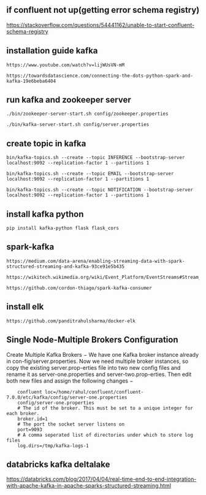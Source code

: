 ## if confluent not up(getting error schema registry)

https://stackoverflow.com/questions/54441162/unable-to-start-confluent-schema-registry

## installation guide kafka
```
https://www.youtube.com/watch?v=lijWUsVN-mM

https://towardsdatascience.com/connecting-the-dots-python-spark-and-kafka-19e6beba6404

```

## run kafka and zookeeper server
```
./bin/zookeeper-server-start.sh config/zookeeper.properties

./bin/kafka-server-start.sh config/server.properties
```


## create topic in kafka
```
bin/kafka-topics.sh --create --topic INFERENCE --bootstrap-server localhost:9092 --replication-factor 1 --partitions 1

bin/kafka-topics.sh --create --topic EMAIL --bootstrap-server localhost:9092 --replication-factor 1 --partitions 1

bin/kafka-topics.sh --create --topic NOTIFICATION --bootstrap-server localhost:9092 --replication-factor 1 --partitions 1

```

## install kafka python
```
pip install kafka-python flask flask_cors
```

## spark-kafka
```
https://medium.com/data-arena/enabling-streaming-data-with-spark-structured-streaming-and-kafka-93ce91e5b435

https://wikitech.wikimedia.org/wiki/Event_Platform/EventStreams#Stream_selection

https://github.com/cordon-thiago/spark-kafka-consumer
```
## install elk
```
https://github.com/panditrahulsharma/docker-elk
```

## Single Node-Multiple Brokers Configuration
Create Multiple Kafka Brokers − We have one Kafka broker instance already in con-fig/server.properties. Now we need multiple broker instances, so copy the existing server.prop-erties file into two new config files and rename it as server-one.properties and server-two.prop-erties. Then edit both new files and assign the following changes −

        confluent loc=/home/rahul/confluent/confluent-7.0.0/etc/kafka/config/server-one.properties
        config/server-one.properties
        # The id of the broker. This must be set to a unique integer for each broker.
        broker.id=1
        # The port the socket server listens on
        port=9093
        # A comma seperated list of directories under which to store log files
        log.dirs=/tmp/kafka-logs-1


## databricks kafka deltalake 
https://databricks.com/blog/2017/04/04/real-time-end-to-end-integration-with-apache-kafka-in-apache-sparks-structured-streaming.html
